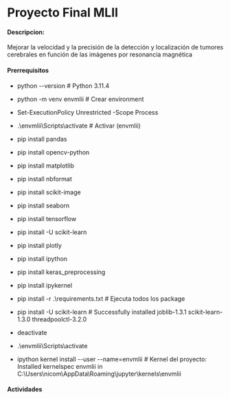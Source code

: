# Proyecto Final MLII

#### Descripcion:

Mejorar la velocidad y la precisión de la detección y localización de tumores cerebrales en función de las imágenes por resonancia magnética

#### Prerrequisitos

- python --version # Python 3.11.4

- python -m venv envmlii # Crear environment
- Set-ExecutionPolicy Unrestricted -Scope Process
- .\envmlii\Scripts\activate # Activar (envmlii)

- pip install pandas
- pip install opencv-python
- pip install matplotlib
- pip install nbformat
- pip install scikit-image
- pip install seaborn
- pip install tensorflow
- pip install -U scikit-learn
- pip install plotly
- pip install ipython
- pip install keras_preprocessing
- pip install ipykernel

- pip install -r .\requirements.txt # Ejecuta todos los package
- pip install -U scikit-learn # Successfully installed joblib-1.3.1 scikit-learn-1.3.0 threadpoolctl-3.2.0
- deactivate
- .\envmlii\Scripts\activate
- ipython kernel install --user --name=envmlii # Kernel del proyecto: Installed kernelspec envmlii in C:\Users\nicom\AppData\Roaming\jupyter\kernels\envmlii

#### Actividades
